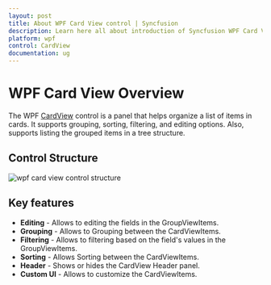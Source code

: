 ```yaml
---
layout: post
title: About WPF Card View control | Syncfusion
description: Learn here all about introduction of Syncfusion WPF Card View control, its elements and more details.
platform: wpf
control: CardView
documentation: ug
---
```


# WPF Card View Overview

The WPF [CardView](https://help.syncfusion.com/cr/wpf/Syncfusion.Windows.Tools.Controls.CardView.html) control is a panel that helps organize a list of items in cards. It supports grouping, sorting, filtering, and editing options. Also, supports listing the grouped items in a tree structure.

## Control Structure

![wpf card view control structure](Getting-Started_images/overview.png)

## Key features

* **Editing** - Allows to editing the fields in the GroupViewItems.
* **Grouping** - Allows to Grouping between the CardViewItems.
* **Filtering** - Allows to filtering based on the field's values in the GroupViewItems.
* **Sorting** - Allows Sorting between the CardViewItems.
* **Header** - Shows or hides the CardView Header panel.
* **Custom UI** - Allows to customize the CardViewItems.